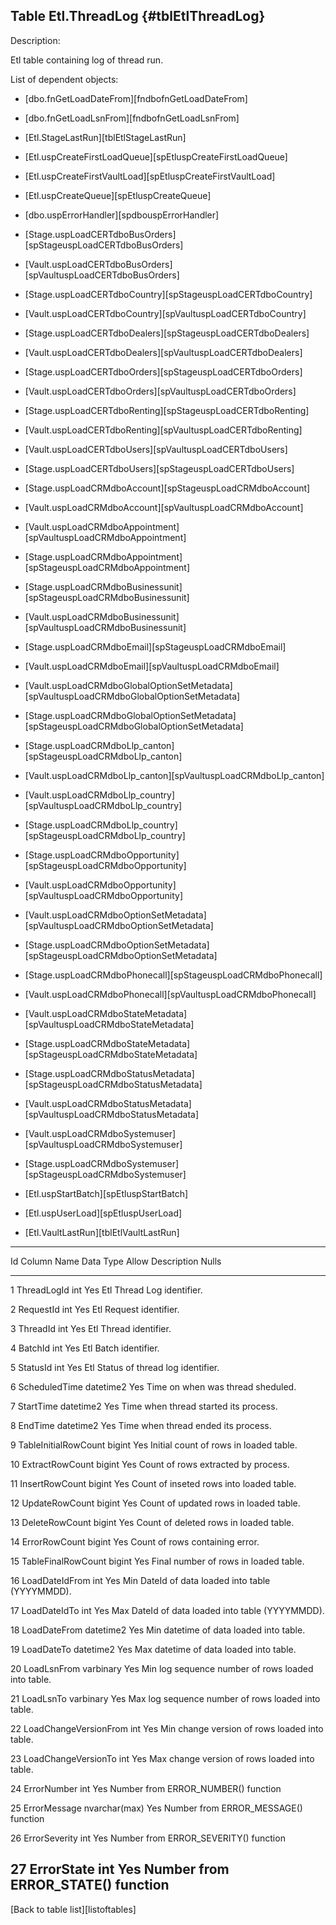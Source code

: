 Table Etl.ThreadLog {#tblEtlThreadLog}
-------------------

Description:

Etl table containing log of thread run.

List of dependent objects:

-   \[dbo.fnGetLoadDateFrom\]\[fndbofnGetLoadDateFrom\]

-   \[dbo.fnGetLoadLsnFrom\]\[fndbofnGetLoadLsnFrom\]

-   \[Etl.StageLastRun\]\[tblEtlStageLastRun\]

-   \[Etl.uspCreateFirstLoadQueue\]\[spEtluspCreateFirstLoadQueue\]

-   \[Etl.uspCreateFirstVaultLoad\]\[spEtluspCreateFirstVaultLoad\]

-   \[Etl.uspCreateQueue\]\[spEtluspCreateQueue\]

-   \[dbo.uspErrorHandler\]\[spdbouspErrorHandler\]

-   \[Stage.uspLoadCERTdboBusOrders\]\[spStageuspLoadCERTdboBusOrders\]

-   \[Vault.uspLoadCERTdboBusOrders\]\[spVaultuspLoadCERTdboBusOrders\]

-   \[Stage.uspLoadCERTdboCountry\]\[spStageuspLoadCERTdboCountry\]

-   \[Vault.uspLoadCERTdboCountry\]\[spVaultuspLoadCERTdboCountry\]

-   \[Stage.uspLoadCERTdboDealers\]\[spStageuspLoadCERTdboDealers\]

-   \[Vault.uspLoadCERTdboDealers\]\[spVaultuspLoadCERTdboDealers\]

-   \[Stage.uspLoadCERTdboOrders\]\[spStageuspLoadCERTdboOrders\]

-   \[Vault.uspLoadCERTdboOrders\]\[spVaultuspLoadCERTdboOrders\]

-   \[Stage.uspLoadCERTdboRenting\]\[spStageuspLoadCERTdboRenting\]

-   \[Vault.uspLoadCERTdboRenting\]\[spVaultuspLoadCERTdboRenting\]

-   \[Vault.uspLoadCERTdboUsers\]\[spVaultuspLoadCERTdboUsers\]

-   \[Stage.uspLoadCERTdboUsers\]\[spStageuspLoadCERTdboUsers\]

-   \[Stage.uspLoadCRMdboAccount\]\[spStageuspLoadCRMdboAccount\]

-   \[Vault.uspLoadCRMdboAccount\]\[spVaultuspLoadCRMdboAccount\]

-   \[Vault.uspLoadCRMdboAppointment\]\[spVaultuspLoadCRMdboAppointment\]

-   \[Stage.uspLoadCRMdboAppointment\]\[spStageuspLoadCRMdboAppointment\]

-   \[Stage.uspLoadCRMdboBusinessunit\]\[spStageuspLoadCRMdboBusinessunit\]

-   \[Vault.uspLoadCRMdboBusinessunit\]\[spVaultuspLoadCRMdboBusinessunit\]

-   \[Stage.uspLoadCRMdboEmail\]\[spStageuspLoadCRMdboEmail\]

-   \[Vault.uspLoadCRMdboEmail\]\[spVaultuspLoadCRMdboEmail\]

-   \[Vault.uspLoadCRMdboGlobalOptionSetMetadata\]\[spVaultuspLoadCRMdboGlobalOptionSetMetadata\]

-   \[Stage.uspLoadCRMdboGlobalOptionSetMetadata\]\[spStageuspLoadCRMdboGlobalOptionSetMetadata\]

-   \[Stage.uspLoadCRMdboLlp\_canton\]\[spStageuspLoadCRMdboLlp\_canton\]

-   \[Vault.uspLoadCRMdboLlp\_canton\]\[spVaultuspLoadCRMdboLlp\_canton\]

-   \[Vault.uspLoadCRMdboLlp\_country\]\[spVaultuspLoadCRMdboLlp\_country\]

-   \[Stage.uspLoadCRMdboLlp\_country\]\[spStageuspLoadCRMdboLlp\_country\]

-   \[Stage.uspLoadCRMdboOpportunity\]\[spStageuspLoadCRMdboOpportunity\]

-   \[Vault.uspLoadCRMdboOpportunity\]\[spVaultuspLoadCRMdboOpportunity\]

-   \[Vault.uspLoadCRMdboOptionSetMetadata\]\[spVaultuspLoadCRMdboOptionSetMetadata\]

-   \[Stage.uspLoadCRMdboOptionSetMetadata\]\[spStageuspLoadCRMdboOptionSetMetadata\]

-   \[Stage.uspLoadCRMdboPhonecall\]\[spStageuspLoadCRMdboPhonecall\]

-   \[Vault.uspLoadCRMdboPhonecall\]\[spVaultuspLoadCRMdboPhonecall\]

-   \[Vault.uspLoadCRMdboStateMetadata\]\[spVaultuspLoadCRMdboStateMetadata\]

-   \[Stage.uspLoadCRMdboStateMetadata\]\[spStageuspLoadCRMdboStateMetadata\]

-   \[Stage.uspLoadCRMdboStatusMetadata\]\[spStageuspLoadCRMdboStatusMetadata\]

-   \[Vault.uspLoadCRMdboStatusMetadata\]\[spVaultuspLoadCRMdboStatusMetadata\]

-   \[Vault.uspLoadCRMdboSystemuser\]\[spVaultuspLoadCRMdboSystemuser\]

-   \[Stage.uspLoadCRMdboSystemuser\]\[spStageuspLoadCRMdboSystemuser\]

-   \[Etl.uspStartBatch\]\[spEtluspStartBatch\]

-   \[Etl.uspUserLoad\]\[spEtluspUserLoad\]

-   \[Etl.VaultLastRun\]\[tblEtlVaultLastRun\]

  ----------------------------------------------------------------------------------
  Id   Column Name                Data Type       Allow   Description
                                                  Nulls   
  ---- -------------------------- --------------- ------- --------------------------
  1    ThreadLogId                int             Yes     Etl Thread Log identifier.

  2    RequestId                  int             Yes     Etl Request identifier.

  3    ThreadId                   int             Yes     Etl Thread identifier.

  4    BatchId                    int             Yes     Etl Batch identifier.

  5    StatusId                   int             Yes     Etl Status of thread log
                                                          identifier.

  6    ScheduledTime              datetime2       Yes     Time on when was thread
                                                          sheduled.

  7    StartTime                  datetime2       Yes     Time when thread started
                                                          its process.

  8    EndTime                    datetime2       Yes     Time when thread ended its
                                                          process.

  9    TableInitialRowCount       bigint          Yes     Initial count of rows in
                                                          loaded table.

  10   ExtractRowCount            bigint          Yes     Count of rows extracted by
                                                          process.

  11   InsertRowCount             bigint          Yes     Count of inseted rows into
                                                          loaded table.

  12   UpdateRowCount             bigint          Yes     Count of updated rows in
                                                          loaded table.

  13   DeleteRowCount             bigint          Yes     Count of deleted rows in
                                                          loaded table.

  14   ErrorRowCount              bigint          Yes     Count of rows containing
                                                          error.

  15   TableFinalRowCount         bigint          Yes     Final number of rows in
                                                          loaded table.

  16   LoadDateIdFrom             int             Yes     Min DateId of data loaded
                                                          into table (YYYYMMDD).

  17   LoadDateIdTo               int             Yes     Max DateId of data loaded
                                                          into table (YYYYMMDD).

  18   LoadDateFrom               datetime2       Yes     Min datetime of data
                                                          loaded into table.

  19   LoadDateTo                 datetime2       Yes     Max datetime of data
                                                          loaded into table.

  20   LoadLsnFrom                varbinary       Yes     Min log sequence number of
                                                          rows loaded into table.

  21   LoadLsnTo                  varbinary       Yes     Max log sequence number of
                                                          rows loaded into table.

  22   LoadChangeVersionFrom      int             Yes     Min change version of rows
                                                          loaded into table.

  23   LoadChangeVersionTo        int             Yes     Max change version of rows
                                                          loaded into table.

  24   ErrorNumber                int             Yes     Number from
                                                          ERROR\_NUMBER() function

  25   ErrorMessage               nvarchar(max)   Yes     Number from
                                                          ERROR\_MESSAGE() function

  26   ErrorSeverity              int             Yes     Number from
                                                          ERROR\_SEVERITY() function

  27   ErrorState                 int             Yes     Number from ERROR\_STATE()
                                                          function
  ----------------------------------------------------------------------------------

\[Back to table list\]\[listoftables\]
